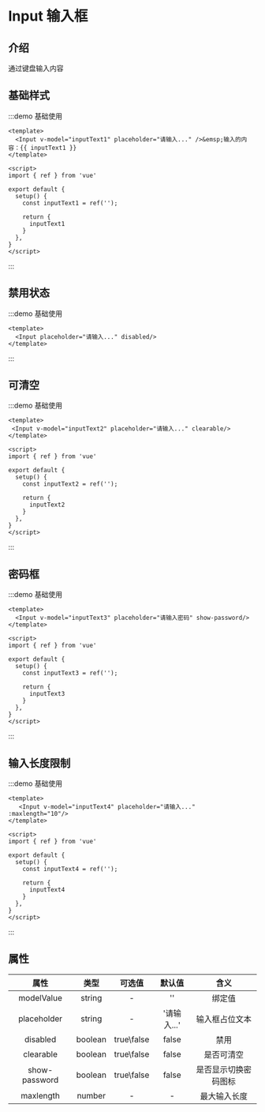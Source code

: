 # Input 输入框


## 介绍 
   通过键盘输入内容
## 基础样式
:::demo 基础使用
```vue
<template>
  <Input v-model="inputText1" placeholder="请输入..." />&emsp;输入的内容：{{ inputText1 }}
</template>

<script>
import { ref } from 'vue'

export default {
  setup() {
    const inputText1 = ref('');

    return {
      inputText1
    }
  },
}
</script>
```
:::

## 禁用状态
:::demo 基础使用
```vue
<template>
  <Input placeholder="请输入..." disabled/>
</template>
```
:::

## 可清空
:::demo 基础使用
```vue
<template>
 <Input v-model="inputText2" placeholder="请输入..." clearable/>
</template>

<script>
import { ref } from 'vue'

export default {
  setup() {
    const inputText2 = ref('');

    return {
      inputText2
    }
  },
}
</script>
```
:::

## 密码框
:::demo 基础使用
```vue
<template>
  <Input v-model="inputText3" placeholder="请输入密码" show-password/>
</template>

<script>
import { ref } from 'vue'

export default {
  setup() {
    const inputText3 = ref('');

    return {
      inputText3
    }
  },
}
</script>

```
:::

## 输入长度限制
:::demo 基础使用
```vue
<template>
   <Input v-model="inputText4" placeholder="请输入..." :maxlength="10"/>
</template>

<script>
import { ref } from 'vue'

export default {
  setup() {
    const inputText4 = ref('');

    return {
      inputText4
    }
  },
}
</script>

```
:::

## 属性
| 属性 | 类型| 可选值 | 默认值 | 含义 | 
| :-: | :-: | :-: | :-: | :-: | 
|modelValue|string|- | '' | 绑定值 | 
|placeholder|string|-| '请输入...' | 输入框占位文本 |
|disabled|boolean|true\false|false |禁用|
|clearable|boolean|true\false|false | 是否可清空 |
|show-password|boolean|true\false|false|是否显示切换密码图标|
|maxlength|number| - | - | 最大输入长度 |

